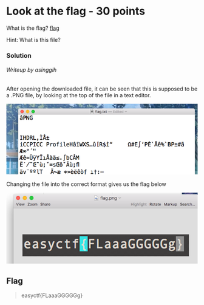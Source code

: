 # Look at the flag - 30 points

What is the flag? [flag](https://github.com/EasyCTF/easyctf-iv-problems/raw/master/look_at_flag/flag.txt)

Hint: What is this file?

### Solution
###### Writeup by asinggih

After opening the downloaded file, it can be seen that this is supposed to be a .PNG file, by looking at the top of the file in a text editor.

<p align="center"><img src="../screenshots/Look_at_flag.png"></p>

Changing the file into the correct format gives us the flag below

<p align="center"><img src="../screenshots/Look_at_flag2.png"></p>


## Flag
>easyctf{FLaaaGGGGGg}


